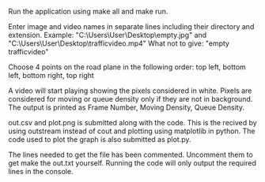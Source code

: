 Run the application using make all and make run.

Enter image and video names in separate lines including their directory and extension. Example: "C:\Users\User\Desktop\empty.jpg" and "C:\Users\User\Desktop\trafficvideo.mp4" What not to give: "empty trafficvideo"

Choose 4 points on the road plane in the following order: top left, bottom left, bottom right, top right

A video will start playing showing the pixels considered in white. Pixels are considered for moving or queue density only if they are not in background. The output is printed as Frame Number, Moving Density, Queue Density.

out.csv and plot.png is submitted along with the code. This is the recived by using outstream instead of cout and plotting using matplotlib in python.
The code used to plot the graph is also submitted as plot.py.

The lines needed to get the file has been commented. Uncomment them to get make the out.txt yourself.
Running the code will only output the required lines in the console.
